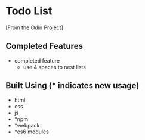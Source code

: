 # Todo List

[From the Odin Project]

## Completed Features

- completed feature
    - use 4 spaces to nest lists

## Built Using (* indicates new usage)

- html
- css
- js
- *npm
- *webpack
- *es6 modules